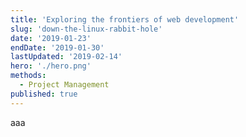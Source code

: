 ```yaml
---
title: 'Exploring the frontiers of web development'
slug: 'down-the-linux-rabbit-hole'
date: '2019-01-23'
endDate: '2019-01-30'
lastUpdated: '2019-02-14'
hero: './hero.png'
methods:
  - Project Management
published: true
---
```




aaa

